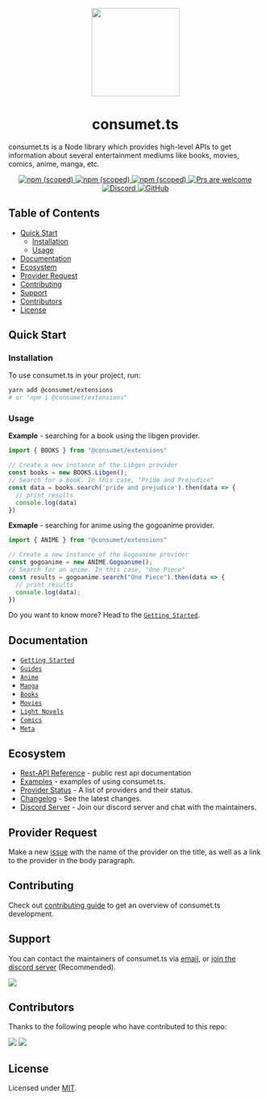 <p align="center"><img src="https://consumet.org/images/consumetlogo.png" width="175"/></p>

<h1 align="center"> consumet.ts </h1>

consumet.ts is a Node library which provides high-level APIs to get information about several entertainment mediums like books, movies, comics, anime, manga, etc.

<p align="center">
  <a href="https://www.npmjs.com/package/@consumet/extensions">
    <img src="https://img.shields.io/npm/v/@consumet/extensions" alt="npm (scoped)">
  </a>
  <a href="https://github.com/consumet/consumet.ts/actions/workflows/npm-publish.yml">
    <img src="https://github.com/consumet/consumet.ts/actions/workflows/npm-publish.yml/badge.svg" alt="npm (scoped)">
  </a>
  <a href="https://github.com/consumet/consumet.ts/actions/workflows/codeql-analysis.yml">
    <img src="https://github.com/consumet/consumet.ts/actions/workflows/codeql-analysis.yml/badge.svg" alt="npm (scoped)">
  </a>
    <a href="https://discord.gg/qTPfvMxzNH">
    <img src="https://img.shields.io/badge/PRs-welcome-brightgreen.svg" alt="Prs are welcome">
  </a>
    <a href="https://discord.gg/qTPfvMxzNH">
      <img src="https://img.shields.io/discord/987492554486452315?color=7289da&label=discord&logo=discord&logoColor=7289da" alt="Discord">
    </a>
      <a href="https://github.com/consumet/consumet.ts/blob/master/LICENSE">
    <img src="https://img.shields.io/npm/l/@consumet/extensions" alt="GitHub">
  </a>
</p>

<h2> Table of Contents </h2>

- [Quick Start](#quick-start)
  - [Installation](#installation)
  - [Usage](#usage)
- [Documentation](#documentation)
- [Ecosystem](#ecosystem)
- [Provider Request](#provider-request)
- [Contributing](#contributing)
- [Support](#support)
- [Contributors](#contributors)
- [License](#license)

## Quick Start

### Installation

To use consumet.ts in your project, run:
```bash
yarn add @consumet/extensions
# or "npm i @consumet/extensions"
```

### Usage

**Example** - searching for a book using the libgen provider.
```ts
import { BOOKS } from "@consumet/extensions"

// Create a new instance of the Libgen provider
const books = new BOOKS.Libgen();
// Search for a book. In this case, "Pride and Prejudice"
const data = books.search('pride and prejudice').then(data => {
  // print results
  console.log(data)
})
```

**Exmaple** - searching for anime using the gogoanime provider.
```ts
import { ANIME } from "@consumet/extensions"

// Create a new instance of the Gogoanime provider
const gogoanime = new ANIME.Gogoanime();
// Search for an anime. In this case, "One Piece"
const results = gogoanime.search("One Piece").then(data => {
  // print results
  console.log(data);
})
```

Do you want to know more? Head to the [`Getting Started`](https://github.com/consumet/consumet.ts/tree/master/docs/guides/getting-started.md).

## Documentation
- [`Getting Started`](./docs/guides/getting-started.md)
- [`Guides`](https://github.com/consumet/consumet.ts/tree/master/docs)
- [`Anime`](./docs/guides/anime.md)
- [`Manga`](./docs/guides/manga.md)
- [`Books`](./docs/guides/books.md)
- [`Movies`](./docs/guides/movies.md)
- [`Light Novels`](./docs/guides/light-novels.md)
- [`Comics`](./docs/guides/comics.md)
- [`Meta`](./docs/guides/meta.md)

## Ecosystem
- [Rest-API Reference](https://docs.consumet.org/) - public rest api documentation
- [Examples](https://github.com/consumet/extentions/tree/master/examples) - examples of using consumet.ts.
- [Provider Status](https://github.com/consumet/providers-status/blob/main/README.md) - A list of providers and their status.
- [Changelog](https://github.com/consumet/consumet.ts/blob/master/CHANGELOG.md) - See the latest changes.
- [Discord Server](https://discord.gg/qTPfvMxzNH) - Join our discord server and chat with the maintainers.

## Provider Request
Make a new [issue](https://github.com/consumet/consumet.ts/issues/new?assignees=&labels=provider+request&template=provider-request.yml) with the name of the provider on the title, as well as a link to the provider in the body paragraph.

## Contributing
Check out [contributing guide](https://github.com/consumet/consumet.ts/blob/master/CONTRIBUTING.md) to get an overview of consumet.ts development.

## Support
You can contact the maintainers of consumet.ts via [email](mailto:consumet.org@gmail.com), or [join the discord server](https://discord.gg/qTPfvMxzNH) (Recommended).

<a href="https://discord.gg/qTPfvMxzNH">
   <img src="https://discordapp.com/api/guilds/987492554486452315/widget.png?style=banner2">
</a>

## Contributors
Thanks to the following people who have contributed to this repo:

[![](https://avatars.githubusercontent.com/u/57333995?s=50)](https://github.com/riimuru) [![](https://avatars.githubusercontent.com/u/80477926?s=50)](https://github.com/prince-ao)

## License
Licensed under [MIT](./LICENSE).

